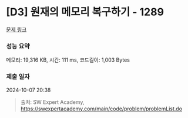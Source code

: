 # [D3] 원재의 메모리 복구하기 - 1289 

[문제 링크](https://swexpertacademy.com/main/code/problem/problemDetail.do?contestProbId=AV19AcoKI9sCFAZN) 

### 성능 요약

메모리: 19,316 KB, 시간: 111 ms, 코드길이: 1,003 Bytes

### 제출 일자

2024-10-07 20:38



> 출처: SW Expert Academy, https://swexpertacademy.com/main/code/problem/problemList.do